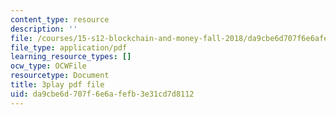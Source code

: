 ```yaml
---
content_type: resource
description: ''
file: /courses/15-s12-blockchain-and-money-fall-2018/da9cbe6d707f6e6afefb3e31cd7d8112_ObGYNQLG3us.pdf
file_type: application/pdf
learning_resource_types: []
ocw_type: OCWFile
resourcetype: Document
title: 3play pdf file
uid: da9cbe6d-707f-6e6a-fefb-3e31cd7d8112
---
```


